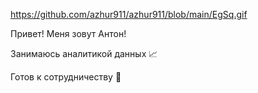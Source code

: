https://github.com/azhur911/azhur911/blob/main/EgSq.gif

Привет! Меня зовут Антон!


Занимаюсь аналитикой данных 📈


Готов к сотрудничеству 🤝
